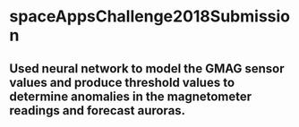 # spaceAppsChallenge2018Submission

## Used neural network to model the GMAG sensor values and produce threshold values to determine anomalies in the magnetometer readings and forecast auroras.
